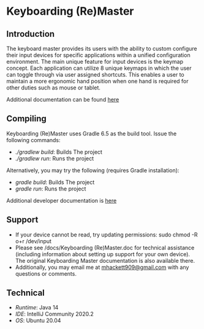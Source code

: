 # Keyboarding (Re)Master

## Introduction
The keyboard master provides its users with the ability to custom configure their input devices for specific applications within a unified configuration environment. The main unique feature for input devices is the keymap concept. Each application can utilize 8 unique keymaps in which the user can toggle through via user assigned shortcuts. This enables a user to maintain a more ergonomic hand position when one hand is required for other duties such as mouse or tablet. 

Additional documentation can be found [here](https://kbmaster.atlassian.net/wiki/display/KBM/Home)

## Compiling
Keyboarding (Re)Master uses Gradle 6.5 as the build tool.  Issue the following commands:

* *./gradlew build*: Builds The project
* *./gradlew run*: Runs the project


Alternatively, you may try the following (requires Gradle installation):

* *gradle build*: Builds The project
* *gradle run*: Runs the project


Additional developer documentation is [here](https://kbmaster.atlassian.net/wiki/display/KBM/Developer+Documentation)

## Support
* If your device cannot be read, try updating permissions: sudo chmod -R o+r /dev/input
* Please see /docs/Keyboarding (Re)Master.doc for technical assistance (including information about setting up support for your own device). The original Keyboarding Master documentation is also available there. 
* Additionally, you may email me at mhackett909@gmail.com with any questions or comments.

## Technical
* *Runtime*: Java 14
* *IDE*: IntelliJ Community 2020.2
* *OS*: Ubuntu 20.04


